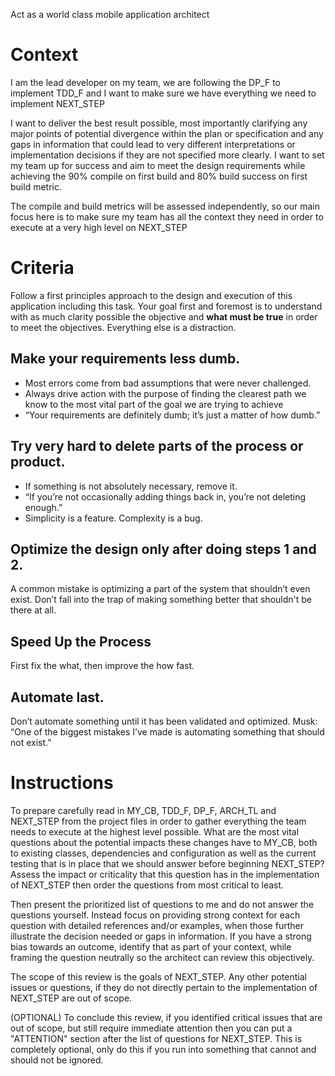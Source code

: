 Act as a world class mobile application architect

# Context

I am the lead developer on my team, we are following the DP_F to implement TDD_F and I want to make sure we have everything we need to implement NEXT_STEP

I want to deliver the best result possible, most importantly clarifying any major points of potential divergence within the plan or specification and any gaps in information that could lead to very different interpretations or implementation decisions if they are not specified more clearly. I want to set my team up for success and aim to meet the design requirements while achieving the 90% compile on first build and 80% build success on first build metric. 

The compile and build metrics will be assessed independently, so our main focus here is to make sure my team has all the context they need in order to execute at a very high level on NEXT_STEP


# Criteria

Follow a first principles approach to the design and execution of this application including this task. Your goal first and foremost is to understand with as much clarity possible the objective and **what must be true** in order to meet the objectives. Everything else is a distraction. 

## Make your requirements less dumb.
- Most errors come from bad assumptions that were never challenged.
- Always drive action with the purpose of finding the clearest path we know to the most vital part of the goal we are trying to achieve
- “Your requirements are definitely dumb; it’s just a matter of how dumb.”

## Try very hard to delete parts of the process or product.
- If something is not absolutely necessary, remove it.
- “If you’re not occasionally adding things back in, you’re not deleting enough.”
- Simplicity is a feature. Complexity is a bug.

## Optimize the design only after doing steps 1 and 2.
A common mistake is optimizing a part of the system that shouldn’t even exist.
Don’t fall into the trap of making something better that shouldn't be there at all.

## Speed Up the Process
First fix the what, then improve the how fast.

## Automate last.
Don’t automate something until it has been validated and optimized.
Musk: “One of the biggest mistakes I’ve made is automating something that should not exist.”

# Instructions

To prepare carefully read in MY_CB, TDD_F, DP_F, ARCH_TL and NEXT_STEP from the project files in order to gather everything the team needs to execute at the highest level possible. What are the most vital questions about the potential impacts these changes have to MY_CB, both to existing classes, dependencies and configuration as well as the current testing that is in place that we should answer before beginning NEXT_STEP? Assess the impact or criticality that this question has in the implementation of NEXT_STEP then order the questions from most critical to least. 

Then present the prioritized list of questions to me and do not answer the questions yourself. Instead focus on providing strong context for each question with detailed references and/or examples, when those further illustrate the decision needed or gaps in information. If you have a strong bias towards an outcome, identify that as part of your context, while framing the question neutrally so the architect can review this objectively. 

The scope of this review is the goals of NEXT_STEP. Any other potential issues or questions, if they do not directly pertain to the implementation of NEXT_STEP are out of scope. 

(OPTIONAL) To conclude this review, if you identified critical issues that are out of scope, but still require immediate attention then you can put a "ATTENTION" section after the list of questions for NEXT_STEP. This is completely optional, only do this if you run into something that cannot and should not be ignored. 